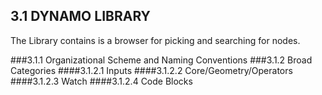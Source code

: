 ## 3.1 DYNAMO LIBRARY

The Library contains   is a browser for picking and searching for nodes.

###3.1.1	Organizational Scheme and Naming Conventions
###3.1.2	Broad Categories
####3.1.2.1	Inputs
####3.1.2.2	Core/Geometry/Operators
####3.1.2.3	Watch
####3.1.2.4	Code Blocks
